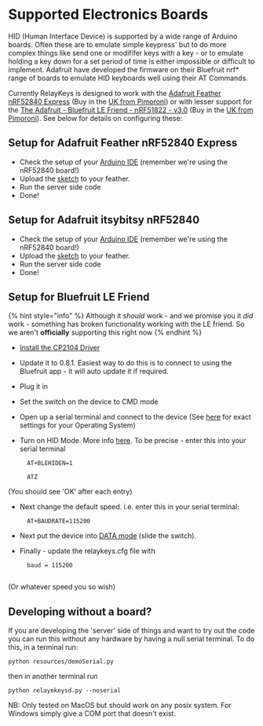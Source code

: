 # Supported Electronics Boards

HID (Human Interface Device) is supported by a wide range of Arduino boards. Often these are to emulate simple keypress' but to do more complex things like send one or modififer keys with a key - or to emulate holding a key down for a set period of time is either impossible or difficult to implement. Adafruit have developed the firmware on their Bluefruit nrf\* range of boards to emulate HID keyboards well using their AT Commands.

Currently RelayKeys is designed to work with the [Adafruit Feather nRF52840 Express](https://www.adafruit.com/product/4062) (Buy in the [UK from Pimoroni](https://shop.pimoroni.com/products/adafruit-feather-nrf52840-express)) or with lesser support for the [The Adafruit - Bluefruit LE Friend - nRF51822 - v3.0](https://www.adafruit.com/product/2267) (Buy in the [UK from Pimoroni](https://shop.pimoroni.com/products/adafruit-bluefruit-le-friend-ble-4-0-nrf51822-v1-0#description)). See below for details on configuring these:

## Setup for Adafruit Feather nRF52840 Express

* Check the setup of your [Arduino IDE](https://learn.adafruit.com/bluefruit-nrf52-feather-learning-guide/arduino-bsp-setup) (remember we're using the nRF52840 board!)
* Upload the [sketch](../../arduino/arduino\_nRF52840/arduino\_nRF52840.ino) to your feather.
* Run the server side code
* Done!

## Setup for Adafruit itsybitsy nRF52840&#x20;

* Check the setup of your [Arduino IDE](https://learn.adafruit.com/bluefruit-nrf52-feather-learning-guide/arduino-bsp-setup) (remember we're using the nRF52840 board!)
* Upload the [sketch](../../arduino/arduino\_nRF52840/arduino\_nRF52840.ino) to your feather.
* Run the server side code
* Done!

## Setup for Bluefruit LE Friend

{% hint style="info" %}
Although it _should_ work - and we promise you it _did_ work - something has broken functionality working with the LE friend. So we aren't **officially** supporting this right now&#x20;
{% endhint %}

* [Install the CP2104 Driver](https://www.silabs.com/products/development-tools/software/usb-to-uart-bridge-vcp-drivers)
* Update it to 0.8.1. Easiest way to do this is to connect to using the Bluefruit app - it will auto update it if required.
* Plug it in
* Set the switch on the device to CMD mode
* Open up a serial terminal and connect to the device (See [here](https://learn.adafruit.com/introducing-adafruit-ble-bluetooth-low-energy-friend/terminal-settings#terraterm-windows-5-2) for exact settings for your Operating System)
*   Turn on HID Mode. More info [here](https://learn.adafruit.com/introducing-adafruit-ble-bluetooth-low-energy-friend/ble-services#at-plus-blehiden-14-31). To be precise - enter this into your serial terminal

    ```
      AT+BLEHIDEN=1

      ATZ 
    ```

(You should see 'OK' after each entry)

*   Next change the default speed. i.e. enter this in your serial terminal:

    ```
      AT+BAUDRATE=115200
    ```
* Next put the device into [DATA mode](https://learn.adafruit.com/introducing-adafruit-ble-bluetooth-low-energy-friend/uart-test#blefriend-configuration-6-3) (slide the switch).
*   Finally - update the relaykeys.cfg file with

    ```
      baud = 115200
      
    ```

(Or whatever speed you so wish)

## Developing without a board?

If you are developing the 'server' side of things and want to try out the code you can run this without any hardware by having a null serial terminal. To do this, in a terminal run:

```
python resources/demoSerial.py
```

then in another terminal run

```
python relayekeysd.py --noserial
```

NB: Only tested on MacOS but should work on any posix system. For Windows simply give a COM port that doesn't exist.
